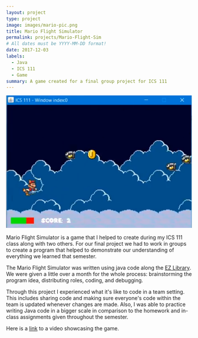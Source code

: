 ```yaml
---
layout: project
type: project
image: images/mario-pic.png
title: Mario Flight Simulator
permalink: projects/Mario-Flight-Sim
# All dates must be YYYY-MM-DD format!
date: 2017-12-03
labels:
  - Java
  - ICS 111
  - Game
summary: A game created for a final group project for ICS 111
---
```


<img class="ui medium right floated rounded image" src="../images/game-pic.png">

Mario Flight Simulator is a game that I helped to create during my ICS 111 class along with two others. For our final project we had to work in groups to create a program that helped to demonstrate our understanding of everything we learned that semester.

The Mario Flight Simulator was written using java code along the [EZ Library](http://www2.hawaii.edu/~dylank/ics111/). We were given a little over a month for the whole process: brainstorming the program idea, distributing roles, coding, and debugging. 

Through this project I experienced what it's like to code in a team setting. This includes sharing code and making sure everyone's code within the team is updated whenever changes are made. Also, I was able to practice writing Java code in a bigger scale in comparison to the homework and in-class assignments given throughout the semester.

Here is a [link](https://www.youtube.com/watch?v=7Q8WPcMoNAA) to a video showcasing the game.
